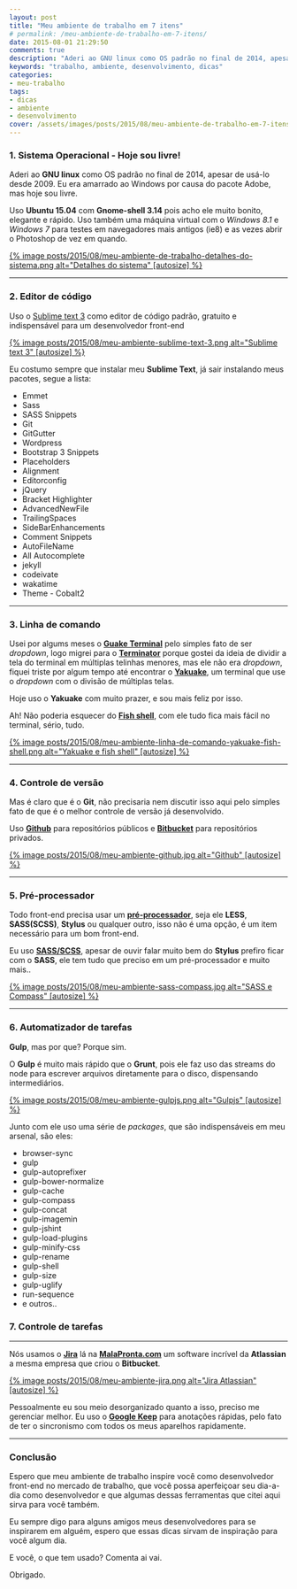 ```yaml
---
layout: post
title: "Meu ambiente de trabalho em 7 itens"
# permalink: /meu-ambiente-de-trabalho-em-7-itens/
date: 2015-08-01 21:29:50
comments: true
description: "Aderi ao GNU linux como OS padrão no final de 2014, apesar de usá-lo desde 2009."
keywords: "trabalho, ambiente, desenvolvimento, dicas"
categories:
- meu-trabalho
tags:
- dicas
- ambiente
- desenvolvimento
cover: /assets/images/posts/2015/08/meu-ambiente-de-trabalho-em-7-itens.png
---
```


### 1. Sistema Operacional - Hoje sou livre!

Aderi ao **GNU linux** como OS padrão no final de 2014, apesar de usá-lo desde 2009.  Eu era amarrado ao Windows por causa do pacote Adobe, mas hoje sou livre.

Uso **Ubuntu 15.04** com **Gnome-shell 3.14** pois acho ele muito bonito, elegante e rápido. Uso também uma máquina virtual com o *Windows 8.1* e *Windows 7* para testes em navegadores mais antigos (ie8) e as vezes abrir o Photoshop de vez em quando.

<a href="{{ 'posts/2015/08/meu-ambiente-de-trabalho-detalhes-do-sistema.png' | asset_path }}" class="lightbox" rel="gallery" title="{{ page.title }}">
  {% image posts/2015/08/meu-ambiente-de-trabalho-detalhes-do-sistema.png alt="Detalhes do sistema" [autosize] %}
</a>

***

### 2. Editor de código

Uso o [Sublime text 3](http://www.sublimetext.com/3) como editor de código padrão, gratuito e indispensável para um desenvolvedor front-end

<a href="{{ 'posts/2015/08/meu-ambiente-sublime-text-3.png' | asset_path }}" class="lightbox" rel="gallery" title="{{ page.title }}">
  {% image posts/2015/08/meu-ambiente-sublime-text-3.png alt="Sublime text 3" [autosize] %}
</a>

Eu costumo sempre que instalar meu **Sublime Text**, já sair instalando meus pacotes, segue a lista:

  - Emmet
  - Sass
  - SASS Snippets
  - Git
  - GitGutter
  - Wordpress
  - Bootstrap 3 Snippets
  - Placeholders
  - Alignment
  - Editorconfig
  - jQuery
  - Bracket Highlighter
  - AdvancedNewFile
  - TrailingSpaces
  - SideBarEnhancements
  - Comment Snippets
  - AutoFileName
  - All Autocomplete
  - jekyll
  - codeivate
  - wakatime
  - Theme - Cobalt2

***

### 3. Linha de comando

Usei por algums meses o **[Guake Terminal](http://guake.org/)** pelo simples fato de ser *dropdown*, logo migrei para o **[Terminator](http://gnometerminator.blogspot.com.br/p/introduction.html)** porque gostei da ideia de dividir a tela do terminal em múltiplas telinhas menores, mas ele não era *dropdown*, fiquei triste por algum tempo até encontrar o **[Yakuake](http://kde-apps.org/content/show.php?content=29153)**, um terminal que use o *dropdown* com o divisão de múltiplas telas.

Hoje uso o **Yakuake** com muito prazer, e sou mais feliz por isso.

Ah! Não poderia esquecer do **[Fish shell](http://fishshell.com/)**, com ele tudo fica mais fácil no terminal, sério, tudo.

<a href="{{ 'posts/2015/08/meu-ambiente-linha-de-comando-yakuake-fish-shell.png' | asset_path }}" class="lightbox" rel="gallery" title="{{ page.title }}">
  {% image posts/2015/08/meu-ambiente-linha-de-comando-yakuake-fish-shell.png alt="Yakuake e fish shell" [autosize] %}
</a>

***

### 4. Controle de versão

Mas é claro que é o **Git**, não precisaria nem discutir isso aqui pelo simples fato de que é o melhor controle de versão já desenvolvido.

Uso **[Github](http://github.com/nandomoreirame)** para repositórios públicos e **[Bitbucket](https://bitbucket.org/)** para repositórios privados.

<a href="{{ 'posts/2015/08/meu-ambiente-github.jpg' | asset_path }}" class="lightbox" rel="gallery" title="{{ page.title }}">
  {% image posts/2015/08/meu-ambiente-github.jpg alt="Github" [autosize] %}
</a>

***

### 5. Pré-processador

Todo front-end precisa usar um **[pré-processador](https://goo.gl/G79yVN)**, seja ele **LESS**, **SASS(SCSS)**, **Stylus** ou qualquer outro, isso não é uma opção, é um item necessário para um bom front-end.

Eu uso **[SASS/SCSS](http://sass-lang.com/)**, apesar de ouvir falar muito bem do **Stylus** prefiro ficar com o **SASS**, ele tem tudo que preciso em um pré-processador e muito mais..

<a href="{{ 'posts/2015/08/meu-ambiente-sass-compass.jpg' | asset_path }}" class="lightbox" rel="gallery" title="{{ page.title }}">
  {% image posts/2015/08/meu-ambiente-sass-compass.jpg alt="SASS e Compass" [autosize] %}
</a>

***

### 6. Automatizador de tarefas

**Gulp**, mas por que? Porque sim.

O **Gulp** é muito mais rápido que o **Grunt**, pois ele faz uso das streams do node para escrever arquivos diretamente para o disco, dispensando intermediários.

<a href="{{ 'posts/2015/08/meu-ambiente-gulpjs.png' | asset_path }}" class="lightbox" rel="gallery" title="{{ page.title }}">
  {% image posts/2015/08/meu-ambiente-gulpjs.png alt="Gulpjs" [autosize] %}
</a>

Junto com ele uso uma série de *packages*, que são indispensáveis em meu arsenal, são eles:

  - browser-sync
  - gulp
  - gulp-autoprefixer
  - gulp-bower-normalize
  - gulp-cache
  - gulp-compass
  - gulp-concat
  - gulp-imagemin
  - gulp-jshint
  - gulp-load-plugins
  - gulp-minify-css
  - gulp-rename
  - gulp-shell
  - gulp-size
  - gulp-uglify
  - run-sequence
  - e outros..

### 7. Controle de tarefas

***

Nós usamos o **[Jira](https://www.atlassian.com/software/jira)** lá na **[MalaPronta.com](http://www.malapronta.com.br)** um software incrível da **Atlassian** a mesma empresa que criou o **Bitbucket**.

<a href="{{ 'posts/2015/08/meu-ambiente-jira.png' | asset_path }}" class="lightbox" rel="gallery" title="{{ page.title }}">
  {% image posts/2015/08/meu-ambiente-jira.png alt="Jira Atlassian" [autosize] %}
</a>

Pessoalmente eu sou meio desorganizado quanto a isso, preciso me gerenciar melhor. Eu uso o **[Google Keep](https://keep.google.com/)** para anotações rápidas, pelo fato de ter o sincronismo com todos os meus aparelhos rapidamente.

***

### Conclusão

Espero que meu ambiente de trabalho inspire você como desenvolvedor front-end no mercado de trabalho, que vocẽ possa aperfeiçoar seu dia-a-dia como desenvolvedor e que algumas dessas ferramentas que citei aqui sirva para você também.

Eu sempre digo para alguns amigos meus desenvolvedores para se inspirarem em alguém, espero que essas dicas sirvam de inspiração para você algum dia.

E você, o que tem usado? Comenta ai vai.

Obrigado.
